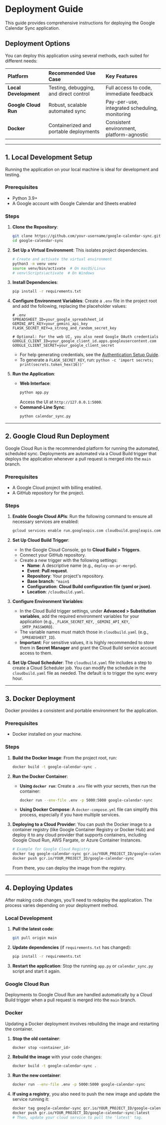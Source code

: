 # Deployment Guide

This guide provides comprehensive instructions for deploying the Google Calendar Sync application.

## Deployment Options

You can deploy this application using several methods, each suited for different needs:

| Platform | Recommended Use Case | Key Features |
| :--- | :--- | :--- |
| **Local Development** | Testing, debugging, and direct control | Full access to code, immediate feedback |
| **Google Cloud Run** | Robust, scalable automated sync | Pay-per-use, integrated scheduling, monitoring |
| **Docker** | Containerized and portable deployments | Consistent environment, platform-agnostic |

---

## 1. Local Development Setup

Running the application on your local machine is ideal for development and testing.

### Prerequisites
- Python 3.9+
- A Google account with Google Calendar and Sheets enabled

### Steps

1.  **Clone the Repository**:
    ```bash
    git clone https://github.com/your-username/google-calendar-sync.git
    cd google-calendar-sync
    ```

2.  **Set Up a Virtual Environment**:
    This isolates project dependencies.
    ```bash
    # Create and activate the virtual environment
    python3 -m venv venv
    source venv/bin/activate  # On macOS/Linux
    # venv\Scripts\activate  # On Windows
    ```

3.  **Install Dependencies**:
    ```bash
    pip install -r requirements.txt
    ```

4.  **Configure Environment Variables**:
    Create a `.env` file in the project root and add the following, replacing the placeholder values:
    ```env
    # .env
    SPREADSHEET_ID=your_google_spreadsheet_id
    GEMINI_API_KEY=your_gemini_api_key
    FLASK_SECRET_KEY=a_strong_and_random_secret_key

    # Optional: For the web UI, you also need Google OAuth credentials
    GOOGLE_CLIENT_ID=your_google_client_id.apps.googleusercontent.com
    GOOGLE_CLIENT_SECRET=your_google_client_secret
    ```
    - For help generating credentials, see the [Authentication Setup Guide](./AUTHENTICATION.md).
    - To generate a `FLASK_SECRET_KEY`, run: `python -c 'import secrets; print(secrets.token_hex(16))'`

5.  **Run the Application**:
    -   **Web Interface**:
        ```bash
        python app.py
        ```
        Access the UI at `http://127.0.0.1:5000`.
    -   **Command-Line Sync**:
        ```bash
        python calendar_sync.py
        ```

---

## 2. Google Cloud Run Deployment

Google Cloud Run is the recommended platform for running the automated, scheduled sync. Deployments are automated via a Cloud Build trigger that deploys the application whenever a pull request is merged into the `main` branch.

### Prerequisites
- A Google Cloud project with billing enabled.
- A GitHub repository for the project.

### Steps

1.  **Enable Google Cloud APIs**:
    Run the following command to ensure all necessary services are enabled:
    ```bash
    gcloud services enable run.googleapis.com cloudbuild.googleapis.com cloudscheduler.googleapis.com iam.googleapis.com
    ```

2.  **Set Up Cloud Build Trigger**:
    - In the Google Cloud Console, go to **Cloud Build > Triggers**.
    - Connect your GitHub repository.
    - Create a new trigger with the following settings:
        - **Name**: A descriptive name (e.g., `deploy-on-pr-merge`).
        - **Event**: **Pull request**.
        - **Repository**: Your project's repository.
        - **Base branch**: `^main$`
        - **Configuration**: **Cloud Build configuration file (yaml or json)**.
        - **Location**: `/cloudbuild.yaml`.

3.  **Configure Environment Variables**:
    - In the Cloud Build trigger settings, under **Advanced > Substitution variables**, add the required environment variables for your application (e.g., `_FLASK_SECRET_KEY`, `_GEMINI_API_KEY`, `_SMTP_PASSWORD`).
    - The variable names must match those in `cloudbuild.yaml` (e.g., `_SPREADSHEET_ID`).
    - **Important**: For sensitive values, it is highly recommended to store them in **Secret Manager** and grant the Cloud Build service account access to them.

4.  **Set Up Cloud Scheduler**:
    The `cloudbuild.yaml` file includes a step to create a Cloud Scheduler job. You can modify the schedule in the `cloudbuild.yaml` file as needed. The default is to trigger the sync every hour.

---

## 3. Docker Deployment

Docker provides a consistent and portable environment for the application.

### Prerequisites
- Docker installed on your machine.

### Steps

1.  **Build the Docker Image**:
    From the project root, run:
    ```bash
    docker build -t google-calendar-sync .
    ```

2.  **Run the Docker Container**:
    -   **Using `docker run`**:
        Create a `.env` file with your secrets, then run the container:
        ```bash
        docker run --env-file .env -p 5000:5000 google-calendar-sync
        ```
    -   **Using Docker Compose**:
        A `docker-compose.yml` file can simplify this process, especially if you have multiple services.

3.  **Deploying to a Cloud Provider**:
    You can push the Docker image to a container registry (like Google Container Registry or Docker Hub) and deploy it to any cloud provider that supports containers, including Google Cloud Run, AWS Fargate, or Azure Container Instances.
    ```bash
    # Example for Google Cloud Registry
    docker tag google-calendar-sync gcr.io/YOUR_PROJECT_ID/google-calendar-sync
    docker push gcr.io/YOUR_PROJECT_ID/google-calendar-sync
    ```
    From there, you can deploy the image from the registry.

---

## 4. Deploying Updates

After making code changes, you'll need to redeploy the application. The process varies depending on your deployment method.

### Local Development

1.  **Pull the latest code**:
    ```bash
    git pull origin main
    ```
2.  **Update dependencies** (if `requirements.txt` has changed):
    ```bash
    pip install -r requirements.txt
    ```
3.  **Restart the application**:
    Stop the running `app.py` or `calendar_sync.py` script and start it again.

### Google Cloud Run

Deployments to Google Cloud Run are handled automatically by a Cloud Build trigger when a pull request is merged into the `main` branch.

### Docker

Updating a Docker deployment involves rebuilding the image and restarting the container.

1.  **Stop the old container**:
    ```bash
    docker stop <container_id>
    ```
2.  **Rebuild the image** with your code changes:
    ```bash
    docker build -t google-calendar-sync .
    ```
3.  **Run the new container**:
    ```bash
    docker run --env-file .env -p 5000:5000 google-calendar-sync
    ```
4.  **If using a registry**, you also need to push the new image and update the service running it:
    ```bash
    docker tag google-calendar-sync gcr.io/YOUR_PROJECT_ID/google-calendar-sync:latest
    docker push gcr.io/YOUR_PROJECT_ID/google-calendar-sync:latest
    # Then, update your cloud service to pull the 'latest' tag.
    ```
